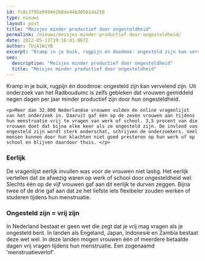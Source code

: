 ```yaml
---
id: fc8c3795e0494e2b8de44b30561da250
type: nieuws
layout: post
title: "Meisjes minder productief door ongesteldheid"
permalink: /nieuws/meisjes-minder-productief-door-ongesteldheid/
date: 2022-05-11T19:16:41.067Z
author: 7biA1WiYB
excerpt: "Kramp in je buik, rugpijn én doodmoe: ongesteld zijn kan vervelend zijn. Uit onderzoek van het Radboudumc is zelfs gebleken dat vrouwen gemiddeld negen dagen per jaar minder productief zijn door hun ongesteldheid.  "
seo:
  description: "Meisjes minder productief door ongesteldheid"
  title: "Meisjes minder productief door ongesteldheid"
---
```

Kramp in je buik, rugpijn én doodmoe: ongesteld zijn kan vervelend zijn. Uit onderzoek van het Radboudumc is zelfs gebleken dat vrouwen gemiddeld negen dagen per jaar minder productief zijn door hun ongesteldheid.  

    <p>Meer dan 32.000 Nederlandse vrouwen vulden de online vragenlijst van het onderzoek in. Daaruit gaf één op de zeven vrouwen aan tijdens hun menstruatie vrij te vragen van werk of school. 3,5 procent van die vrouwen doet dat bijna elke keer als ze ongesteld zijn. De invloed van ongesteld zijn wordt sterk onderschat, schrijven de onderzoekers. Veel mensen kunnen door hun klachten niet goed presteren op hun werk of op school en blijven daardoor thuis. </p>
<h3>Eerlijk</h3>
<p>De vragenlijst eerlijk invullen was voor de vrouwen niet lastig. Het eerlijk vertellen dat ze afwezig waren op werk of school door ongesteldheid wel. Slechts één op de vijf vrouwen gaf aan dit eerlijk te durven zeggen. Bijna twee of de drie gaf aan dat ze het liefste iets flexibeler zouden werken of studeren tijdens hun menstruatie.</p>
<h3>Ongesteld zijn = vrij zijn</h3>
<p>In Nederland bestaat er geen wet die zegt dat je vrij mag vragen als je ongesteld bent. In landen als Engeland, Japan, Indonesië en Zambia bestaat deze wet wel. In deze landen mogen vrouwen één of meerdere betaalde dagen vrij vragen tijdens hun menstruatie. Een zogenaamd 'menstruatieverlof'. </p>  
